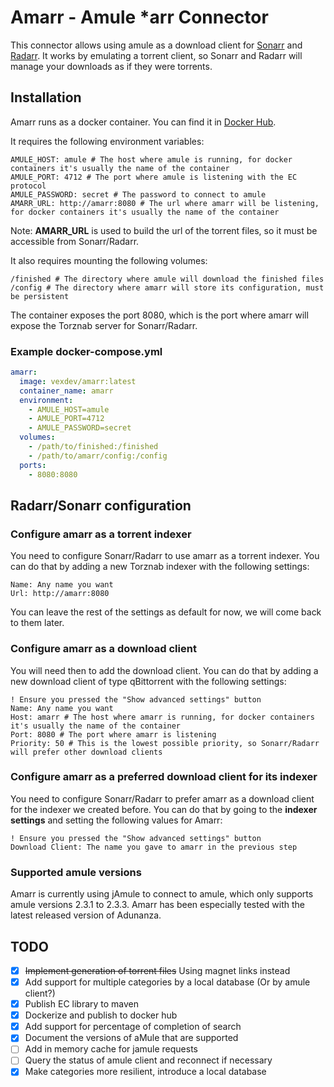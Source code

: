 # Amarr - Amule *arr Connector

This connector allows using amule as a download client for [Sonarr](https://sonarr.tv/)
and [Radarr](https://radarr.video/).
It works by emulating a torrent client, so Sonarr and Radarr will manage your downloads as if they were torrents.

## Installation

Amarr runs as a docker container. You can find it in [Docker Hub](https://hub.docker.com/r/vexdev/amarr).

It requires the following environment variables:

```
AMULE_HOST: amule # The host where amule is running, for docker containers it's usually the name of the container
AMULE_PORT: 4712 # The port where amule is listening with the EC protocol
AMULE_PASSWORD: secret # The password to connect to amule
AMARR_URL: http://amarr:8080 # The url where amarr will be listening, for docker containers it's usually the name of the container
```

Note: **AMARR_URL** is used to build the url of the torrent files, so it must be accessible from Sonarr/Radarr.

It also requires mounting the following volumes:

```
/finished # The directory where amule will download the finished files
/config # The directory where amarr will store its configuration, must be persistent
```

The container exposes the port 8080, which is the port where amarr will expose the Torznab server for Sonarr/Radarr.

### Example docker-compose.yml

```yaml
amarr:
  image: vexdev/amarr:latest
  container_name: amarr
  environment:
    - AMULE_HOST=amule
    - AMULE_PORT=4712
    - AMULE_PASSWORD=secret
  volumes:
    - /path/to/finished:/finished
    - /path/to/amarr/config:/config
  ports:
    - 8080:8080
```

## Radarr/Sonarr configuration

### Configure amarr as a torrent indexer

You need to configure Sonarr/Radarr to use amarr as a torrent indexer. You can do that by adding a new Torznab indexer
with the following settings:

```
Name: Any name you want
Url: http://amarr:8080
```

You can leave the rest of the settings as default for now, we will come back to them later.

### Configure amarr as a download client

You will need then to add the download client. You can do that by adding a new download client of type qBittorrent with
the following settings:

```
! Ensure you pressed the "Show advanced settings" button
Name: Any name you want
Host: amarr # The host where amarr is running, for docker containers it's usually the name of the container
Port: 8080 # The port where amarr is listening
Priority: 50 # This is the lowest possible priority, so Sonarr/Radarr will prefer other download clients
```

### Configure amarr as a preferred download client for its indexer

You need to configure Sonarr/Radarr to prefer amarr as a download client for the indexer we created before.
You can do that by going to the **indexer settings** and setting the following values for Amarr:

```
! Ensure you pressed the "Show advanced settings" button
Download Client: The name you gave to amarr in the previous step
```

### Supported amule versions

Amarr is currently using jAmule to connect to amule, which only supports amule versions 2.3.1 to 2.3.3.
Amarr has been especially tested with the latest released version of Adunanza.

## TODO

- [X] ~~Implement generation of torrent files~~ Using magnet links instead
- [X] Add support for multiple categories by a local database (Or by amule client?)
- [X] Publish EC library to maven
- [X] Dockerize and publish to docker hub
- [X] Add support for percentage of completion of search
- [X] Document the versions of aMule that are supported
- [ ] Add in memory cache for jamule requests
- [ ] Query the status of amule client and reconnect if necessary
- [X] Make categories more resilient, introduce a local database